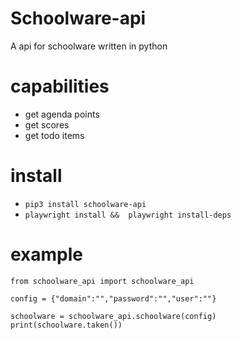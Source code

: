 
# Schoolware-api
A api for schoolware written in python

# capabilities
* get agenda points
* get scores
* get todo items

# install
* ```pip3 install schoolware-api```
* ```playwright install &&  playwright install-deps```

# example

```
from schoolware_api import schoolware_api

config = {"domain":"","password":"","user":""}

schoolware = schoolware_api.schoolware(config)
print(schoolware.taken())
```

